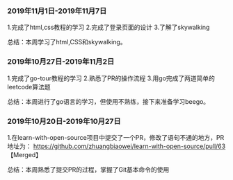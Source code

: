 ### 2019年11月1日-2019年11月7日

1.完成了html,css教程的学习
2.完成了登录页面的设计
3.了解了skywalking


总结：本周学习了html,CSS和skywalking。

### 2019年10月27日-2019年11月2日

1.完成了go-tour教程的学习
2.熟悉了PR的操作流程
3.用go完成了两道简单的leetcode算法题


总结：本周进行了go语言的学习，但使用不熟练，接下来准备学习beego。


### 2019年10月20日-2019年10月27日

1.在learn-with-open-source项目中提交了一个PR，修改了语句不通的地方，PR地址为： https://github.com/zhuangbiaowei/learn-with-open-source/pull/63   【Merged】


总结：本周熟悉了提交PR的过程，掌握了Git基本命令的使用


